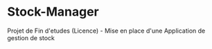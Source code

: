 # Stock-Manager
Projet de Fin d'etudes (Licence) - Mise en place d'une Application de gestion de stock 

